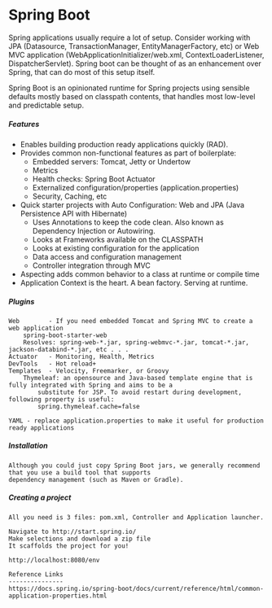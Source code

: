 # Spring Boot

Spring applications usually require a lot of setup. Consider working with JPA \(Datasource, TransactionManager, EntityManagerFactory, etc\) or Web MVC application \(WebApplicationInitializer/web.xml, ContextLoaderListener, DispatcherServlet\). Spring boot can be thought of as an enhancement over Spring, that can do most of this setup itself.

Spring Boot is an opinionated runtime for Spring projects using sensible defaults mostly based on classpath contents, that handles most low-level and predictable setup.

##### Features

* Enables building production ready applications quickly \(RAD\).
* Provides common non-functional features as part of boilerplate:
  * Embedded servers: Tomcat, Jetty or Undertow
  * Metrics
  * Health checks: Spring Boot Actuator
  * Externalized configuration/properties \(application.properties\)
  * Security, Caching, etc
* Quick starter projects with Auto Configuration: Web and JPA \(Java Persistence API with Hibernate\)
  * Uses Annotations to keep the code clean. Also known as Dependency Injection or Autowiring.
  * Looks at Frameworks available on the CLASSPATH
  * Looks at existing configuration for the application
  * Data access and configuration management
  * Controller integration through MVC
* Aspecting adds common behavior to a class at runtime or compile time
* Application Context is the heart. A bean factory. Serving at runtime.

##### Plugins

```
Web        - If you need embedded Tomcat and Spring MVC to create a web application
    spring-boot-starter-web
    Resolves: spring-web-*.jar, spring-webmvc-*.jar, tomcat-*.jar, jackson-databind-*.jar, etc . . .
Actuator   - Monitoring, Health, Metrics
DevTools   - Hot reload+
Templates  - Velocity, Freemarker, or Groovy
    Thymeleaf: an open­source and Java­-based template engine that is fully integrated with Spring and aims to be a
        substitute for JSP. To avoid restart during development, following property is useful:
        spring.thymeleaf.cache​=false

YAML - replace application.properties to make it useful for production ready applications
```

##### Installation

```
Although you could just copy Spring Boot jars, we generally recommend that you use a build tool that supports
dependency management (such as Maven or Gradle).
```

##### Creating a project

```
All you need is 3 files: pom.xml, Controller and Application launcher.

Navigate to http://start.spring.io/
Make selections and download a zip file
It scaffolds the project for you!

http://localhost:8080/env

Reference Links
---------------
https://docs.spring.io/spring-boot/docs/current/reference/html/common-application-properties.html
```



